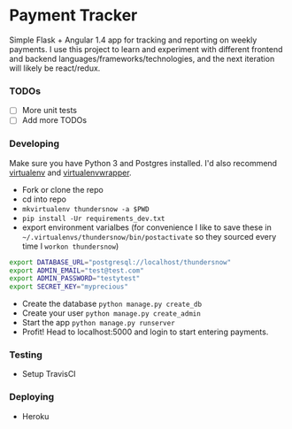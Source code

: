 # Payment Tracker

Simple Flask + Angular 1.4 app for tracking and reporting on weekly payments. I use this project to learn and experiment with different frontend and backend languages/frameworks/technologies, and the next iteration will likely be react/redux.

### TODOs
- [ ] More unit tests
- [ ] Add more TODOs

### Developing

Make sure you have Python 3 and Postgres installed. I'd also recommend [virtualenv]() and [virtualenvwrapper]().

- Fork or clone the repo
- cd into repo
- `mkvirtualenv thundersnow -a $PWD`
- `pip install -Ur requirements_dev.txt`
- export environment varialbes (for convenience I like to save these in `~/.virtualenvs/thundersnow/bin/postactivate` so they sourced every time I `workon thundersnow`)

```bash
export DATABASE_URL="postgresql://localhost/thundersnow"
export ADMIN_EMAIL="test@test.com"
export ADMIN_PASSWORD="testytest"
export SECRET_KEY="myprecious"
```

- Create the database `python manage.py create_db`
- Create your user `python manage.py create_admin`
- Start the app `python manage.py runserver`
- Profit! Head to localhost:5000 and login to start entering payments.

### Testing

- Setup TravisCI

### Deploying

- Heroku
